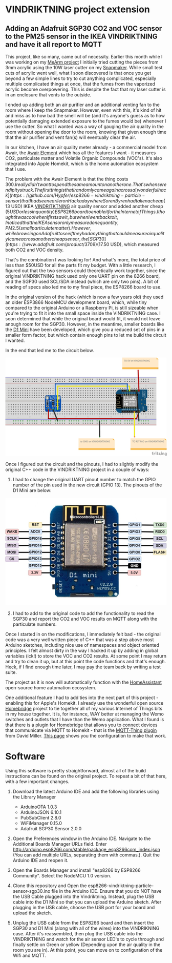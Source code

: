 # VINDRIKTNING project extension

## Adding an Adafruit SGP30 CO2 and VOC sensor to the PM25 sensor in the IKEA VINDRIKTNING and have it all report to MQTT

This project, like so many, came out of necessity.  Earlier this month while I was working on my [MeArm project](https://github.com/kgb1001001/MeArmSoftware) I initially tried cutting the pieces from 3mm acrylic using the 10W laser cutter on my [Snapmaker](https://snapmaker.com/).  While small test cuts of acrylic went well, what I soon discovered is that once you get beyond a few simple lines to try to cut anything complicated, especially multiple complicated things at once, that the fumes from the vaporized acrylic become overpowering.  This is despite the fact that my laser cutter is in an enclosure that vents to the outside.

I ended up adding both an air purifier and an additional venting fan to the room where I keep the Snapmaker.  However, even with this, it's kind of hit and miss as to how bad the smell will be (and it's anyone's guess as to how potentially damaging extended exposure to the fumes would be) whenever I use the cutter.  So what I wanted was a way of gauging the air quality in the room without opening the door to the room, knowing that given enough time that the air purifier and vent fan(s) will eventually clear the air.   

In our kitchen, I have an air quality meter already - a commercial model from Awair, the [Awair Element](https://www.getawair.com/products/element) which has all the features I want - it measures CO2, particulate matter and Volatile Organic Compounds (VOC's).  It's also integrated into Apple Homekit, which is the home automation ecosystem that I use.

The problem with the Awair Element is that the thing costs $300.  I really didn't want to spend the same amount on another one.  That's when serendipity struck.  The first thing is that I randomly came again across a [wonderful hack](https://github.com/Hypfer/esp8266-vindriktning-particle-sensor) that I had seen earlier on Hackaday where Soren Byren had taken a cheap ($13 USD) IKEA [VINDRITKTNING](https://www.ikea.com/us/en/p/vindriktning-air-quality-sensor-60515911/) air quality sensor and added another cheap ($5 USD or less in quantity) ESP8266 board to enable it for the Internet of Things. I thought it was cool when I first saw it, but when I went back to it, I noticed that the IKEA sensor only measured one quantity, PM2.5 (small particulate matter). However, while browsing on Adafruit to see if they had anything that could measure air quality I came across another cheap sensor, the [SGP30](https://www.adafruit.com/product/3709) ($17.50 USD), which measured both CO2 and VOC density.

That's the combination I was looking for!  And what's more, the total price of less than $50USD for all the parts fit my budget.  With a little research, I figured out that the two sensors could theoretically work together, since the original VINDRIKTNING hack used only one UART pin on the 8266 board, and the SGP30 used SCL/SDA instead (which are only two pins).  A bit of reading of specs also led me to my final piece, the ESP8266 board to use.  

In the original version of the hack (which is now a few years old) they used an older ESP3866 NodeMCU development board, which, while tiny compared to the original Arduino or a Raspberry Pi, is still sizeable when you're trying to fit it into the small space inside the VINDRIKTNING case. I soon determined that while the original board would fit, it would not leave anough room for the SGP30.  However, in the meantime, smaller boards like the [D1 Mini](https://www.amazon.com/dp/B073CQVFLK) have been developed, which give you a reduced set of pins in a smaller form factor, but which contain enough pins to let me build the circuit I wanted.  

In the end that led me to the circuit below.  

![ESP3866 with SGP30](VINDRIKTINING_bb.jpg)

Once I figured out the circuit and the pinouts, I had to slightly modify the original C++ code in the VINDRIKTNING project in a couple of ways:

1. I had to change the original UART pinout number to match the GPIO number of the pin used in the new circuit (GPIO 13).  The pinouts of the D1 Mini are below:

![D1 Mini Pinouts](ESP8266-12E-Wemos-D1-Mini-pinout.jpg)

2. I had to add to the original code to add the functionality to read the SGP30 and report the CO2 and VOC results on MQTT along with the particulate numbers.

Once I started in on the modifications, I immediately felt bad - the original code was a very well written piece of C++ that was a step above most Arduino sketches, including nice use of namespaces and object oriented principles.  I felt almost dirty in the way I hacked it up by adding in global variables (ick!) to store the VOC and CO2 results.  At some point I may return and try to clean it up, but at this point the code functions and that's enough.  Heck, if I find enough time later, I may pay the team back by writing a test suite. 

The project as it is now will automatically function with the [HomeAssistant](https://www.home-assistant.io/) open-source home automation ecosystem.

One additional feature I had to add ties into the next part of this project - enabling this for Apple's Homekit.  I already use the wonderful open source [Homebridge](https://homebridge.io/) project to tie together all of my various Internet of Things bits in my house together.  It is, for instance, WAY better at managing the Wemo switches and outlets that I have than the Wemo application.  What I found is that there is a plugin for Homebridge that allows you to connect devices that communicate via MQTT to Homekit - that is the [MQTT-Thing plugin](https://github.com/arachnetech/homebridge-mqttthing) from David Miller.  [This page](homebridge-config.md) shows you the configuration to make that work.

# Software

Using this software is pretty straightforward, almost all of the build instructions can be found on the original project.  To repeat a bit of that here, with a few important changes.

1. Download the latest Arduino IDE and add the following libraries using the Library Manager

  
    - ArduinoOTA 1.0.3
    - ArduinoJSON 6.10.1
    - PubSubClient 2.8.0
    - WiFiManager 0.15.0
    - Adafruit SGP30 Sensor 2.0.0
    
2. Open the Preferences window in the Arduino IDE.  Navigate to the Additional Boards Manager URLs field. Enter http://arduino.esp8266.com/stable/package_esp8266com_index.json (You can add multiple URLs, separating them with commas.).  Quit the Arduino IDE and reopen it.

4. Open the Boards Manager and install "esp8266 by ESP8266 Community".  Select the NodeMCU 1.0 version.
    
3. Clone this repository and Open the esp8266-vindriktning-particle-sensor-sgp30.ino file in the Arduino IDE.  Ensure that you do NOT have the USB Cable plugged into the Vindriktning.  Instead, plug the USB cable into the D1 Mini so that you can upload the Arduino sketch.  After plugging in the USB cable, choose the USB port for your board and upload the sketch.

4. Unplug the USB cable from the ESP8266 board and then insert the SGP30 and D1 Mini (along with all of the wires) into the VINDRIKNING case. After it's reassembled, then plug the USB cable into the VINDRIKTNING and watch for the air sensor LED's to cycle through and finally settle on Green or yellow (Depending upon the air quality in the room you are in).  At this point, you can move on to configuration of the Wifi and MQTT.


